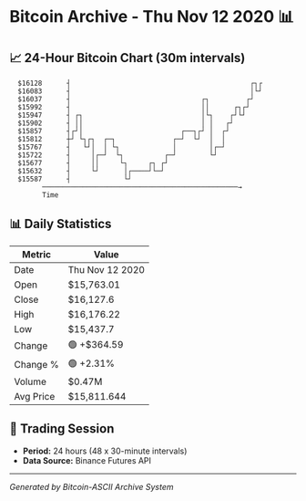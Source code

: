 # Bitcoin Archive - Thu Nov 12 2020 📊

## 📈 24-Hour Bitcoin Chart (30m intervals)

```
  $16128      ┤                                            ┌┐┌ 
  $16083      ┤                                            │└┘ 
  $16037      ┤                                ┌┐         ┌┘   
  $15992      ┤                                ││      ┌┐┌┘    
  $15947      ┤ ┌┐                             │└┐    ┌┘└┘     
  $15902      ┤ ││                             │ │   ┌┘        
  $15857      ┤┌┘│                        ┌──┐┌┘ │  ┌┘         
  $15812      ┼┘ └┐┌┐  ┌─┐              ┌─┘  └┘  │  │          
  $15767      ┤   └┘│  │ └┐             │        │┌─┘          
  $15722      ┤     │┌─┘  └┐          ┌─┘        └┘            
  $15677      ┤     ││     └┐     ┌┐ ┌┘                        
  $15632      ┤     └┘      │┌────┘└─┘                         
  $15587      ┤             └┘                                 
        ────────────────────────────────────────────────→
        Time
```

## 📊 Daily Statistics

| Metric | Value |
|--------|-------|
| Date | Thu Nov 12 2020 |
| Open | $15,763.01 |
| Close | $16,127.6 |
| High | $16,176.22 |
| Low | $15,437.7 |
| Change | 🟢 +$364.59 |
| Change % | 🟢 +2.31% |
| Volume | $0.47M |
| Avg Price | $15,811.644 |

## 📅 Trading Session

- **Period:** 24 hours (48 x 30-minute intervals)
- **Data Source:** Binance Futures API

---
*Generated by Bitcoin-ASCII Archive System*

